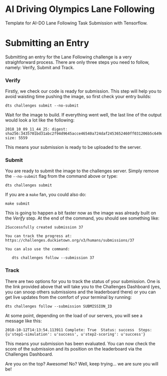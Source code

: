 # AI Driving Olympics Lane Following
Template for AI-DO Lane Following Task Submission with Tensorflow.


# Submitting an Entry
Submitting an entry for the Lane Following challenge is a very straighforward process.
There are only three steps you need to follow, namely: Verify, Submit and Track.

### Verify
Firstly, we check our code is ready for submission.
This step will help you to avoid waisting time pushing the image, so first check your entry builds:

``dts challenges submit --no-submit``

Wait for the image to build. If everything went well, the last line of the output would look a lot like the following:

```
2018_10_09_11_44_25: digest: sha256:3435701bd31abc2f94d9645acce46540a724daf2453652460ff031206b5c649d size: 5559
```

This means your submission is ready to be uploaded to the server.

### Submit
You are ready to submit the image to the challenges server.
Simply remove the `--no-submit` flag from the command above or type:

`dts challenges submit`

If you are a `make` fan, you could also do:

`make submit`

This is going to happen a bit faster now as the image was already built on the *Verify* step.
At the end of the command, you should see something like:

```
2Successfully created submission 37

You can track the progress at: https://challenges.duckietown.org/v3/humans/submissions/37

You can also use the command:

   dts challenges follow --submission 37
```

### Track
There are two options for you to track the status of your submission.
One is the link provided above that will take you to the Challenges Dashboard (yes, you can snoop others submissions and the leaderboard there) or you can get live updates from the comfort of your terminal by running:

```dts challenges follow --submission SUBMISSION_ID```

At some point, depending on the load of our servers, you will see a message like this:

```
2018-10-12T14:13:54.113911 Complete: True  Status: success  Steps: {u'step1-simulation': u'success', u'step2-scoring': u'success'}
```

This means your submission has been evaluated.
You can now check the score of the submission and its position on the leaderboard via the Challenges Dashboard.

Are you on the top? Awesome! No? Well, keep trying... we are sure you will be!




